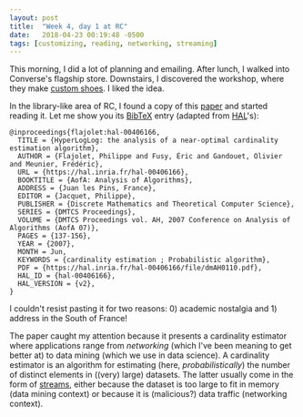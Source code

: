 ```yaml
---
layout: post
title:  "Week 4, day 1 at RC"
date:   2018-04-23 00:19:48 -0500
tags: [customizing, reading, networking, streaming]
---
```

This morning, I did a lot of planning and emailing. After lunch, I walked into
Converse's flagship store. Downstairs, I discovered the workshop, where they
make [custom shoes](https://www.converse.com/us/en_us/c/converse/custom). I
liked the idea.

In the library-like area of RC, I found a copy of this
[paper](https://hal.inria.fr/hal-00406166) and started reading it. Let me show
you its [BibTeX](https://en.wikipedia.org/wiki/BibTeX) entry (adapted from
[HAL](https://hal.inria.fr/hal-00406166v2/bibtex)'s):

    @inproceedings{flajolet:hal-00406166,
      TITLE = {HyperLogLog: the analysis of a near-optimal cardinality estimation algorithm},
      AUTHOR = {Flajolet, Philippe and Fusy, Éric and Gandouet, Olivier and Meunier, Frédéric},
      URL = {https://hal.inria.fr/hal-00406166},
      BOOKTITLE = {AofA: Analysis of Algorithms},
      ADDRESS = {Juan les Pins, France},
      EDITOR = {Jacquet, Philippe},
      PUBLISHER = {Discrete Mathematics and Theoretical Computer Science},
      SERIES = {DMTCS Proceedings},
      VOLUME = {DMTCS Proceedings vol. AH, 2007 Conference on Analysis of Algorithms (AofA 07)},
      PAGES = {137-156},
      YEAR = {2007},
      MONTH = Jun,
      KEYWORDS = {cardinality estimation ; Probabilistic algorithm},
      PDF = {https://hal.inria.fr/hal-00406166/file/dmAH0110.pdf},
      HAL_ID = {hal-00406166},
      HAL_VERSION = {v2},
    } 

I couldn't resist pasting it for two reasons: 0) academic nostalgia and 1)
address in the South of France! 

The paper caught my attention because it presents a cardinality estimator where
applications range from *networking* (which I've been meaning to get better at)
to data mining (which we use in data science). A cardinality estimator is an
algorithm for estimating (here, *probabilistically*) the number of distinct
elements in ((very) large) datasets. The latter usually come in the form of
[streams](https://en.wikipedia.org/wiki/Stream_(computing)), either because the
dataset is too large to fit in memory (data mining context) or because it is
(malicious?) data traffic (networking context).
